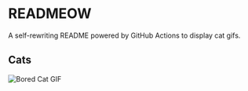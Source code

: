 # READMEOW

A self-rewriting README powered by GitHub Actions to display cat gifs.

## Cats

![Bored Cat GIF](https://media3.giphy.com/media/v1.Y2lkPTlhY2QwMmRhaTZuYjBvOXVqYnBjOWJsZXU4b3NzMzVrMDN2aDhtc3ZhNjU2amxkdyZlcD12MV9naWZzX3NlYXJjaCZjdD1n/mlvseq9yvZhba/200.gif)
